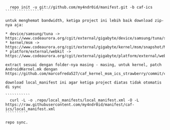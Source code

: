 ``````````````````
  repo init -u git://github.com/my4ndr0id/manifest.git -b caf-ics
`````````````````

untuk menghemat bandwidth, ketiga project ini lebih baik download zip-nya aja:

* device/samsung/tuna -> https://www.codeaurora.org/cgit/external/gigabyte/device/samsung/tuna/snapshot/M8625SSNSKMLYA1050.tar.gz
* kernel/msm -> https://www.codeaurora.org/cgit/external/gigabyte/kernel/msm/snapshot/M8625SSNSKMLYA1050.tar.gz
* platform/external/webkit -> https://www.codeaurora.org/cgit/external/gigabyte/platform/external/webkit/snapshot/M8625SSNSKMLYA1050.tar.gz

extract sesuai dengan folder-nya masing - masing, untuk kernel, patch AndroidKernel.mk dengan https://github.com/marcofreda527/caf_kernel_msm_ics_strawberry/commit/c088ae12c1dd2ac3935a23e82255eb96dc0a3e05.patch

download local_manifest ini agar ketiga project diatas tidak otomatis di sync

```````````
  curl -L -o .repo/local_manifests/local_manifest.xml -O -L https://raw.githubusercontent.com/my4ndr0id/manifest/caf-ics/local_manifest.xml
``````````

repo sync.